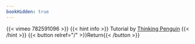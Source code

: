 ```yaml
---
bookHidden: true
---
```


{{< vimeo 782591096 >}}
{{< hint info >}}
Tutorial by [Thinking Penguin](https://youtu.be/zmkFlEbzHDY)
{{< /hint >}}
{{< button relref="/" >}}Return{{< /button >}}
